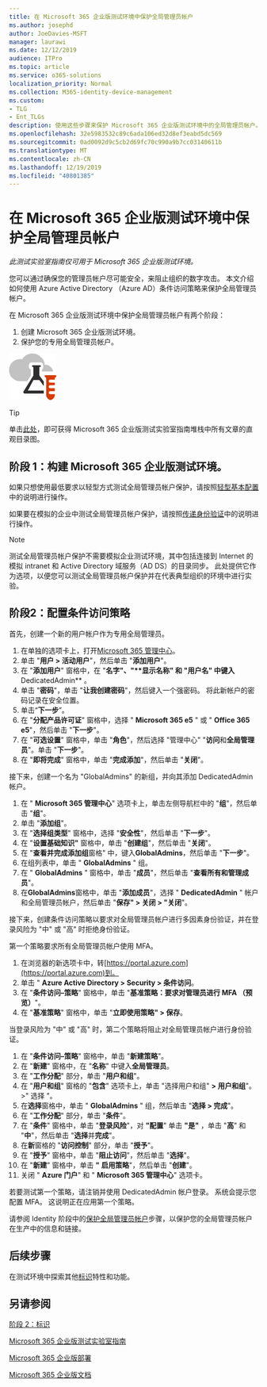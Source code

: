```yaml
---
title: 在 Microsoft 365 企业版测试环境中保护全局管理员帐户
ms.author: josephd
author: JoeDavies-MSFT
manager: laurawi
ms.date: 12/12/2019
audience: ITPro
ms.topic: article
ms.service: o365-solutions
localization_priority: Normal
ms.collection: M365-identity-device-management
ms.custom:
- TLG
- Ent_TLGs
description: 使用这些步骤来保护 Microsoft 365 企业版测试环境中的全局管理员帐户。
ms.openlocfilehash: 32e5983532c89c6ada106ed32d8ef3eabd5dc569
ms.sourcegitcommit: 0ad0092d9c5cb2d69fc70c990a9b7cc03140611b
ms.translationtype: MT
ms.contentlocale: zh-CN
ms.lasthandoff: 12/19/2019
ms.locfileid: "40801385"
---
```

# <a name="protect-global-administrator-accounts-in-your-microsoft-365-enterprise-test-environment"></a>在 Microsoft 365 企业版测试环境中保护全局管理员帐户

*此测试实验室指南仅可用于 Microsoft 365 企业版测试环境。*

您可以通过确保您的管理员帐户尽可能安全，来阻止组织的数字攻击。 本文介绍如何使用 Azure Active Directory （Azure AD）条件访问策略来保护全局管理员帐户。

在 Microsoft 365 企业版测试环境中保护全局管理员帐户有两个阶段：

1.  创建 Microsoft 365 企业版测试环境。
2.  保护您的专用全局管理员帐户。

![Microsoft 云测试实验室指南](media/m365-enterprise-test-lab-guides/cloud-tlg-icon.png) 
    
> [!TIP]
> 单击[此处](media/m365-enterprise-test-lab-guides/Microsoft365EnterpriseTLGStack.pdf)，即可获得 Microsoft 365 企业版测试实验室指南堆栈中所有文章的直观目录图。

## <a name="phase-1-build-out-your-microsoft-365-enterprise-test-environment"></a>阶段 1：构建 Microsoft 365 企业版测试环境。

如果只想使用最低要求以轻型方式测试全局管理员帐户保护，请按照[轻型基本配置](lightweight-base-configuration-microsoft-365-enterprise.md)中的说明进行操作。
  
如果要在模拟的企业中测试全局管理员帐户保护，请按照[传递身份验证](pass-through-auth-m365-ent-test-environment.md)中的说明进行操作。
  
> [!NOTE]
> 测试全局管理员帐户保护不需要模拟企业测试环境，其中包括连接到 Internet 的模拟 intranet 和 Active Directory 域服务（AD DS）的目录同步。 此处提供它作为选项，以便您可以测试全局管理员帐户保护并在代表典型组织的环境中进行实验。 
  
## <a name="phase-2-configure-conditional-access-policies"></a>阶段2：配置条件访问策略

首先，创建一个新的用户帐户作为专用全局管理员。

1. 在单独的选项卡上，打开[Microsoft 365 管理中心](https://admin.microsoft.com/)。
2. 单击 "**用户 > 活动用户**"，然后单击 "**添加用户**"。
3. 在 "**添加用户**" 窗格中，在 "**名字"、"****显示名称**" 和 "**用户名**" 中键入**DedicatedAdmin** 。
4. 单击 "**密码**"，单击 "**让我创建密码**"，然后键入一个强密码。 将此新帐户的密码记录在安全位置。
5. 单击“**下一步**”。
6. 在 "**分配产品许可证**" 窗格中，选择 " **Microsoft 365 e5** " 或 " **Office 365 e5**"，然后单击 "**下一步**"。
7. 在 "**可选设置**" 窗格中，单击 "**角色**"，然后选择 "管理中心" "**访问**和**全局管理员**"。单击 "**下一步**"。
8. 在 "**即将完成**" 窗格中，单击 "**完成添加**"，然后单击 "**关闭**"。

接下来，创建一个名为 "GlobalAdmins" 的新组，并向其添加 DedicatedAdmin 帐户。

1. 在 " **Microsoft 365 管理中心**" 选项卡上，单击左侧导航栏中的 "**组**"，然后单击 "**组**"。
2. 单击 "**添加组**"。
3. 在 "**选择组类型**" 窗格中，选择 "**安全性**"，然后单击 "**下一步**"。
4. 在 "**设置基础知识"** 窗格中，单击 "**创建组**"，然后单击 "**关闭**"。
5. 在 "**查看并完成添加组**窗格" 中，键入**GlobalAdmins**，然后单击 "**下一步**"。
7. 在组列表中，单击 " **GlobalAdmins** " 组。
8. 在 " **GlobalAdmins** " 窗格中，单击 "**成员**"，然后单击 "**查看所有和管理成员**"。
9. 在**GlobalAdmins**窗格中，单击 "**添加成员**"，选择 " **DedicatedAdmin** " 帐户和全局管理员帐户，然后单击 "**保存" > 关闭 > "关闭**"。

接下来，创建条件访问策略以要求对全局管理员帐户进行多因素身份验证，并在登录风险为 "中" 或 "高" 时拒绝身份验证。

第一个策略要求所有全局管理员帐户使用 MFA。

1. 在浏览器的新选项卡中，转[https://portal.azure.com](https://portal.azure.com)到。
2. 单击 " **Azure Active Directory > Security > 条件访问**。
3. 在 "**条件访问–策略**" 窗格中，单击 "**基准策略：要求对管理员进行 MFA （预览）**"。
4. 在 "**基准策略**" 窗格中，单击 "**立即使用策略" > 保存**。

当登录风险为 "中" 或 "高" 时，第二个策略将阻止对全局管理员帐户进行身份验证。

1. 在 "**条件访问–策略**" 窗格中，单击 "**新建策略**"。
2. 在 "**新建**" 窗格中，在 "**名称**" 中键入**全局管理员**。
3. 在 "**工作分配**" 部分，单击 "**用户和组**"。
4. 在 "**用户和组**" 窗格的 "**包含**" 选项卡上，单击 "选择用户和组" **> 用户和组**"。 >" 选择 "。
5. 在**选择**窗格中，单击 " **GlobalAdmins** " 组，然后单击 "**选择 > 完成**"。
6. 在 "**工作分配**" 部分，单击 "**条件**"。
7. 在 "**条件**" 窗格中，单击 "**登录风险**"，对 **"配置**" 单击 **"是"** ，单击 "**高**" 和 "**中**"，然后单击 "**选择**并**完成**"。
8. 在**新**窗格的 "**访问控制**" 部分，单击 "**授予**"。
9. 在 "**授予**" 窗格中，单击 "**阻止访问**"，然后单击 "**选择**"。
10. 在 "**新建**" 窗格中，单击 **"** **启用策略**"，然后单击 "**创建**"。
11. 关闭 " **Azure 门户**" 和 " **Microsoft 365 管理中心**" 选项卡。

若要测试第一个策略，请注销并使用 DedicatedAdmin 帐户登录。 系统会提示您配置 MFA。 这说明正在应用第一个策略。

请参阅 Identity 阶段中的[保护全局管理员帐户](identity-create-protect-global-admins.md#identity-global-admin)步骤，以保护您的全局管理员帐户在生产中的信息和链接。

## <a name="next-step"></a>后续步骤

在测试环境中探索其他[标识](m365-enterprise-test-lab-guides.md#identity)特性和功能。

## <a name="see-also"></a>另请参阅

[阶段 2：标识](identity-infrastructure.md)

[Microsoft 365 企业版测试实验室指南](m365-enterprise-test-lab-guides.md)

[Microsoft 365 企业版部署](deploy-microsoft-365-enterprise.md)

[Microsoft 365 企业版文档](https://docs.microsoft.com/microsoft-365-enterprise/)
